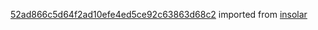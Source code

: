 [52ad866c5d64f2ad10efe4ed5ce92c63863d68c2](https://github.com/insolar/insolar/commit/52ad866c5d64f2ad10efe4ed5ce92c63863d68c2) imported from [insolar](https://github.com/insolar/insolar)
